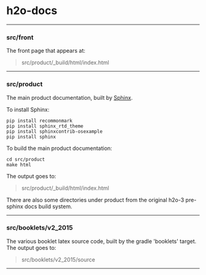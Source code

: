 # h2o-docs

---
### src/front  

The front page that appears at:

> src/product/_build/html/index.html

---

### src/product  

The main product documentation, built by [Sphinx](http://www.sphinx-doc.org/).

To install Sphinx:

```
pip install recommonmark
pip install sphinx_rtd_theme
pip install sphinxcontrib-osexample
pip install sphinx
```
To build the main product documentation:

```
cd src/product
make html
```
The output goes to:

> src/product/_build/html/index.html

There are also some directories under product from the original h2o-3 pre-sphinx docs build system.


---
### src/booklets/v2_2015

The various booklet latex source code, built by the gradle 'booklets' target.  The output goes to:

> src/booklets/v2_2015/source

---
